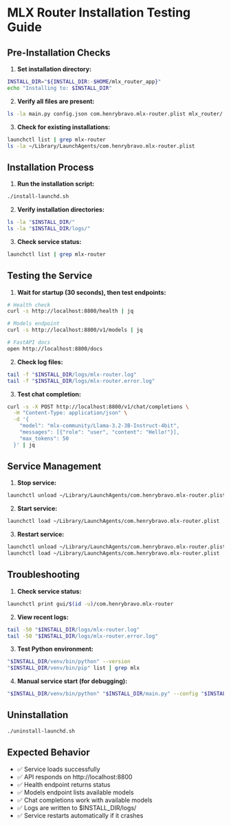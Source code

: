 # MLX Router Installation Testing Guide

## Pre-Installation Checks

1. **Set installation directory:**
```bash
INSTALL_DIR="${INSTALL_DIR:-$HOME/mlx_router_app}"
echo "Installing to: $INSTALL_DIR"
```

2. **Verify all files are present:**
```bash
ls -la main.py config.json com.henrybravo.mlx-router.plist mlx_router/ requirements.txt
```

3. **Check for existing installations:**
```bash
launchctl list | grep mlx-router
ls -la ~/Library/LaunchAgents/com.henrybravo.mlx-router.plist
```

## Installation Process

1. **Run the installation script:**
```bash
./install-launchd.sh
```

2. **Verify installation directories:**
```bash
ls -la "$INSTALL_DIR/"
ls -la "$INSTALL_DIR/logs/"
```

3. **Check service status:**
```bash
launchctl list | grep mlx-router
```

## Testing the Service

1. **Wait for startup (30 seconds), then test endpoints:**
```bash
# Health check
curl -s http://localhost:8800/health | jq

# Models endpoint
curl -s http://localhost:8800/v1/models | jq

# FastAPI docs
open http://localhost:8800/docs
```

2. **Check log files:**
```bash
tail -f "$INSTALL_DIR/logs/mlx-router.log"
tail -f "$INSTALL_DIR/logs/mlx-router.error.log"
```

3. **Test chat completion:**
```bash
curl -s -X POST http://localhost:8800/v1/chat/completions \
  -H "Content-Type: application/json" \
  -d '{
    "model": "mlx-community/Llama-3.2-3B-Instruct-4bit",
    "messages": [{"role": "user", "content": "Hello!"}],
    "max_tokens": 50
  }' | jq
```

## Service Management

1. **Stop service:**
```bash
launchctl unload ~/Library/LaunchAgents/com.henrybravo.mlx-router.plist
```

2. **Start service:**
```bash
launchctl load ~/Library/LaunchAgents/com.henrybravo.mlx-router.plist
```

3. **Restart service:**
```bash
launchctl unload ~/Library/LaunchAgents/com.henrybravo.mlx-router.plist
launchctl load ~/Library/LaunchAgents/com.henrybravo.mlx-router.plist
```

## Troubleshooting

1. **Check service status:**
```bash
launchctl print gui/$(id -u)/com.henrybravo.mlx-router
```

2. **View recent logs:**
```bash
tail -50 "$INSTALL_DIR/logs/mlx-router.log"
tail -50 "$INSTALL_DIR/logs/mlx-router.error.log"
```

3. **Test Python environment:**
```bash
"$INSTALL_DIR/venv/bin/python" --version
"$INSTALL_DIR/venv/bin/pip" list | grep mlx
```

4. **Manual service start (for debugging):**
```bash
"$INSTALL_DIR/venv/bin/python" "$INSTALL_DIR/main.py" --config "$INSTALL_DIR/config.json"
```

## Uninstallation

```bash
./uninstall-launchd.sh
```

## Expected Behavior

- ✅ Service loads successfully
- ✅ API responds on http://localhost:8800
- ✅ Health endpoint returns status
- ✅ Models endpoint lists available models
- ✅ Chat completions work with available models
- ✅ Logs are written to $INSTALL_DIR/logs/
- ✅ Service restarts automatically if it crashes